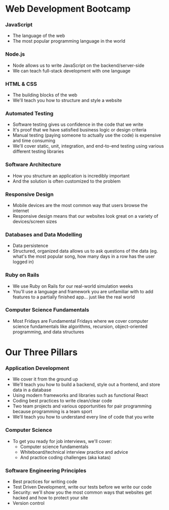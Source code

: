 # Web Development Bootcamp

### JavaScript
* The language of the web
* The most popular programming language in the world

### Node.js
* Node allows us to write JavaScript on the backend/server-side
* We can teach full-stack development with one language

### HTML & CSS
* The building blocks of the web
* We'll teach you how to structure and style a website

### Automated Testing
* Software testing gives us confidence in the code that we write
* It's proof that we have satisfied business logic or design criteria
* Manual testing (paying someone to actually use the code) is expensive and time consuming
* We'll cover static, unit, integration, and end-to-end testing using various different testing libraries

### Software Architecture
* How you structure an application is incredibly important
* And the solution is often customized to the problem

### Responsive Design
* Mobile devices are the most common way that users browse the internet
* Responsive design means that our websites look great on a variety of devices/screen sizes

### Databases and Data Modelling
* Data persistence
* Structured, organized data allows us to ask questions of the data (eg. what's the most popular song, how many days in a row has the user logged in)

### Ruby on Rails
* We use Ruby on Rails for our real-world simulation weeks
* You'll use a language and framework you are unfamiliar with to add features to a partially finished app... just like the real world

### Computer Science Fundamentals
* Most Fridays are Fundamental Fridays where we cover computer science fundamentals like algorithms, recursion, object-oriented programming, and data structures

# Our Three Pillars

### Application Development
* We cover it from the ground up
* We'll teach you how to build a backend, style out a frontend, and store data in a database
* Using modern frameworks and libraries such as functional React
* Coding best practices to write clean/clear code
* Two team projects and various opportunities for pair programming because programming is a team sport
* We'll teach you how to understand every line of code that you write

### Computer Science
* To get you ready for job interviews, we'll cover: 
  * Computer science fundamentals
  * Whiteboard/technical interview practice and advice
  * And practice coding challenges (aka katas)

### Software Engineering Principles
* Best practices for writing code
* Test Driven Development, write our tests before we write our code
* Security: we'll show you the most common ways that websites get hacked and how to protect your site
* Version control

